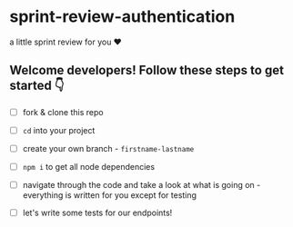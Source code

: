 # sprint-review-authentication
a little sprint review for you ♥️

## Welcome developers! Follow these steps to get started 👇

- [ ] fork & clone this repo 
- [ ] `cd` into your project
- [ ] create your own branch - `firstname-lastname`
- [ ] `npm i` to get all node dependencies 
- [ ] navigate through the code and take a look at what is going on - everything is written for you except for testing 
- [ ] let's write some tests for our endpoints!  

